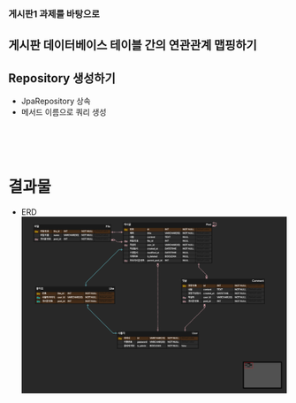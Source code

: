### 게시판1 과제를 바탕으로

## 게시판 데이터베이스 테이블 간의 연관관계 맵핑하기

## Repository 생성하기
- JpaRepository 상속
- 메서드 이름으로 쿼리 생성

<br/>
<br/>
<br/>

# 결과물
- ERD![](contents/erd.png)
